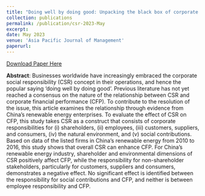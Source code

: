 ```yaml
---
title: "Doing well by doing good: Unpacking the black box of corporate social responsibility"
collection: publications
permalink: /publication/csr-2023-May
excerpt:
date: May 2023
venue: 'Asia Pacific Journal of Management'
paperurl: 
---
```


<a href='http://lixia1118.github.io/xialinov18.github.io/files/Doingwellbydoinggood.pdf'>Download Paper Here</a>

**Abstract**: Businesses worldwide have increasingly embraced the corporate social responsibility (CSR) concept in their operations, and hence the popular saying ‘doing well by doing good’. Previous literature has not yet reached a consensus on the nature of the relationship between CSR and corporate financial performance (CFP). To contribute to the resolution of the issue, this article examines the relationship through evidence from China’s renewable energy enterprises. To evaluate the effect of CSR on CFP, this study takes CSR as a construct that consists of corporate responsibilities for (i) shareholders, (ii) employees, (iii) customers, suppliers, and consumers, (iv) the natural environment, and (v) social contributions. Based on data of the listed firms in China’s renewable energy from 2010 to 2016, this study shows that overall CSR can enhance CFP. For China’s renewable energy industry, shareholder and environmental dimensions of CSR positively affect CFP, while the responsibility for non-shareholder stakeholders, particularly for customers, suppliers and consumers, demonstrates a negative effect. No significant effect is identified between the responsibility for social contributions and CFP, and neither is between employee responsibility and CFP.
